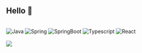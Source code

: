 <h2><strong>Hello 👋</strong></h2>
<!--   <img src="https://media.tenor.com/images/40e2ee288bacb782ecb04170b65b21f7/tenor.gif"> -->
<br />
<!-- <img src="https://github-readme-stats.vercel.app/api/top-langs/?username=jungma1&theme=dark&hide_border=true&layout=compact" /> -->
<div>
  <img alt="Java" src="https://img.shields.io/badge/Java-ED8B00?style=flat&logo=java&logoColor=white"/>
  <img alt="Spring" src="https://img.shields.io/badge/Spring-6DB33F?style=flat&logo=Spring&logoColor=white"/>
  <img alt="SpringBoot" src="https://img.shields.io/badge/Spring_Boot-6DB33F?style=flat&logo=SpringBoot&logoColor=white"/>
  <img alt="Typescript" src="https://img.shields.io/badge/Typescript-3178C6?style=flat&logo=typescript&logoColor=white"/>
  <img alt="React" src="https://img.shields.io/badge/React-61DAFB?style=flat&logo=react&color=gray"/>
</div>
<br />
<img src="https://github-readme-stats.vercel.app/api?username=jungma1&show_icons=true&theme=radical&count_private=true&hide_border=true" />
